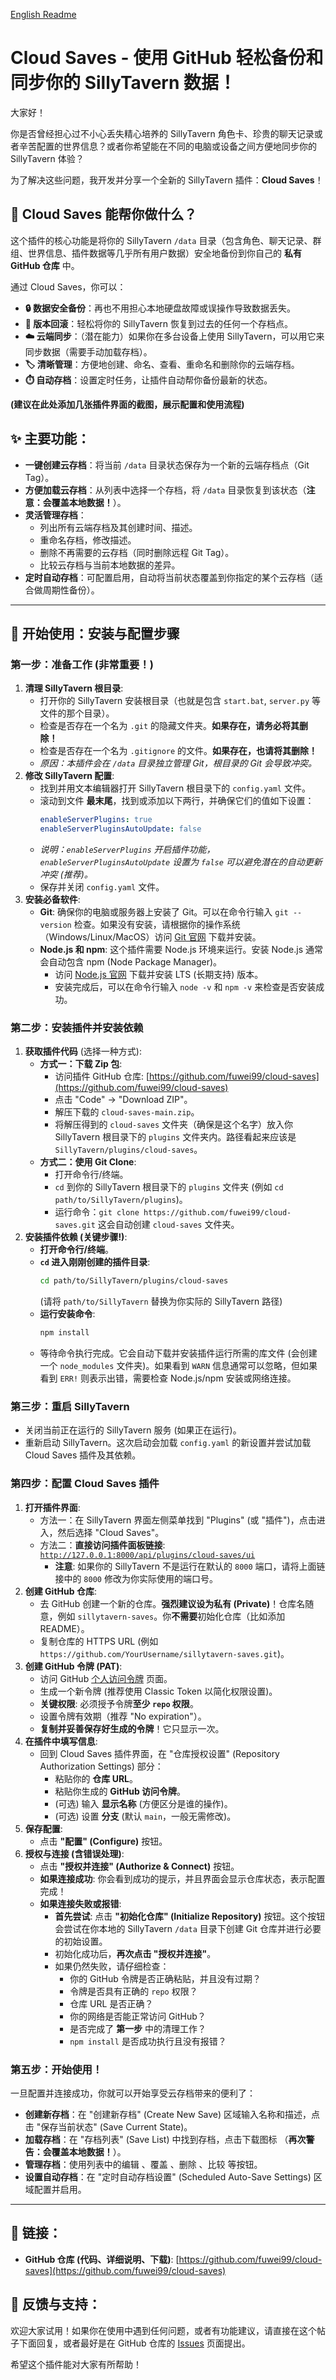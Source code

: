 [English Readme](./README.en.md)
# Cloud Saves - 使用 GitHub 轻松备份和同步你的 SillyTavern 数据！

大家好！

你是否曾经担心过不小心丢失精心培养的 SillyTavern 角色卡、珍贵的聊天记录或者辛苦配置的世界信息？或者你希望能在不同的电脑或设备之间方便地同步你的 SillyTavern 体验？

为了解决这些问题，我开发并分享一个全新的 SillyTavern 插件：**Cloud Saves**！

## 🌟 Cloud Saves 能帮你做什么？

这个插件的核心功能是将你的 SillyTavern `/data` 目录（包含角色、聊天记录、群组、世界信息、插件数据等几乎所有用户数据）安全地备份到你自己的 **私有 GitHub 仓库** 中。

通过 Cloud Saves，你可以：

*   **🔒 数据安全备份**：再也不用担心本地硬盘故障或误操作导致数据丢失。
*   **🔄 版本回滚**：轻松将你的 SillyTavern 恢复到过去的任何一个存档点。
*   **☁️ 云端同步**：（潜在能力）如果你在多台设备上使用 SillyTavern，可以用它来同步数据（需要手动加载存档）。
*   **🏷️ 清晰管理**：方便地创建、命名、查看、重命名和删除你的云端存档。
*   **⏱️ 自动存档**：设置定时任务，让插件自动帮你备份最新的状态。

**(建议在此处添加几张插件界面的截图，展示配置和使用流程)**

## ✨ 主要功能：

*   **一键创建云存档**：将当前 `/data` 目录状态保存为一个新的云端存档点（Git Tag）。
*   **方便加载云存档**：从列表中选择一个存档，将 `/data` 目录恢复到该状态（**注意：会覆盖本地数据！**）。
*   **灵活管理存档**：
    *   列出所有云端存档及其创建时间、描述。
    *   重命名存档，修改描述。
    *   删除不再需要的云存档（同时删除远程 Git Tag）。
    *   比较云存档与当前本地数据的差异。
*   **定时自动存档**：可配置启用，自动将当前状态覆盖到你指定的某个云存档（适合做周期性备份）。

---

## 🚀 开始使用：安装与配置步骤

### 第一步：准备工作 (非常重要！)

1.  **清理 SillyTavern 根目录**:
    *   打开你的 SillyTavern 安装根目录（也就是包含 `start.bat`, `server.py` 等文件的那个目录）。
    *   检查是否存在一个名为 `.git` 的隐藏文件夹。**如果存在，请务必将其删除！**
    *   检查是否存在一个名为 `.gitignore` 的文件。**如果存在，也请将其删除！**
    *   *原因：本插件会在 `/data` 目录独立管理 Git，根目录的 Git 会导致冲突。*
2.  **修改 SillyTavern 配置**:
    *   找到并用文本编辑器打开 SillyTavern 根目录下的 `config.yaml` 文件。
    *   滚动到文件 **最末尾**，找到或添加以下两行，并确保它们的值如下设置：
        ```yaml
        enableServerPlugins: true
        enableServerPluginsAutoUpdate: false
        ```
    *   *说明：`enableServerPlugins` 开启插件功能，`enableServerPluginsAutoUpdate` 设置为 `false` 可以避免潜在的自动更新冲突 (推荐)。*
    *   保存并关闭 `config.yaml` 文件。
3.  **安装必备软件**:
    *   **Git**: 确保你的电脑或服务器上安装了 Git。可以在命令行输入 `git --version` 检查。如果没有安装，请根据你的操作系统（Windows/Linux/MacOS）访问 [Git 官网](https://git-scm.com/downloads) 下载并安装。
    *   **Node.js 和 npm**: 这个插件需要 Node.js 环境来运行。安装 Node.js 通常会自动包含 npm (Node Package Manager)。
        *   访问 [Node.js 官网](https://nodejs.org/) 下载并安装 LTS (长期支持) 版本。
        *   安装完成后，可以在命令行输入 `node -v` 和 `npm -v` 来检查是否安装成功。

### 第二步：安装插件并安装依赖

1.  **获取插件代码** (选择一种方式):
    *   **方式一：下载 Zip 包**:
        *   访问插件 GitHub 仓库: [https://github.com/fuwei99/cloud-saves](https://github.com/fuwei99/cloud-saves)
        *   点击 "Code" -> "Download ZIP"。
        *   解压下载的 `cloud-saves-main.zip`。
        *   将解压得到的 `cloud-saves` 文件夹（确保是这个名字）放入你 SillyTavern 根目录下的 `plugins` 文件夹内。路径看起来应该是 `SillyTavern/plugins/cloud-saves`。
    *   **方式二：使用 Git Clone**:
        *   打开命令行/终端。
        *   `cd` 到你的 SillyTavern 根目录下的 `plugins` 文件夹 (例如 `cd path/to/SillyTavern/plugins`)。
        *   运行命令：`git clone https://github.com/fuwei99/cloud-saves.git` 这会自动创建 `cloud-saves` 文件夹。
2.  **安装插件依赖 (关键步骤!)**:
    *   **打开命令行/终端**。
    *   **`cd` 进入刚刚创建的插件目录**:
        ```bash
        cd path/to/SillyTavern/plugins/cloud-saves
        ```
        (请将 `path/to/SillyTavern` 替换为你实际的 SillyTavern 路径)
    *   **运行安装命令**:
        ```bash
        npm install
        ```
    *   等待命令执行完成。它会自动下载并安装插件运行所需的库文件 (会创建一个 `node_modules` 文件夹)。如果看到 `WARN` 信息通常可以忽略，但如果看到 `ERR!` 则表示出错，需要检查 Node.js/npm 安装或网络连接。

### 第三步：重启 SillyTavern

*   关闭当前正在运行的 SillyTavern 服务 (如果正在运行)。
*   重新启动 SillyTavern。这次启动会加载 `config.yaml` 的新设置并尝试加载 Cloud Saves 插件及其依赖。

### 第四步：配置 Cloud Saves 插件

1.  **打开插件界面**:
    *   方法一：在 SillyTavern 界面左侧菜单找到 "Plugins" (或 "插件")，点击进入，然后选择 "Cloud Saves"。
    *   方法二：**直接访问插件面板链接**: [`http://127.0.0.1:8000/api/plugins/cloud-saves/ui`](http://127.0.0.1:8000/api/plugins/cloud-saves/ui)
        *   **注意**: 如果你的 SillyTavern 不是运行在默认的 `8000` 端口，请将上面链接中的 `8000` 修改为你实际使用的端口号。
2.  **创建 GitHub 仓库**:
    *   去 GitHub 创建一个新的仓库。**强烈建议设为私有 (Private)**！仓库名随意，例如 `sillytavern-saves`。你**不需要**初始化仓库（比如添加 README）。
    *   复制仓库的 HTTPS URL (例如 `https://github.com/YourUsername/sillytavern-saves.git`)。
3.  **创建 GitHub 令牌 (PAT)**:
    *   访问 GitHub [个人访问令牌](https://github.com/settings/tokens) 页面。
    *   生成一个新令牌 (推荐使用 Classic Token 以简化权限设置)。
    *   **关键权限**: 必须授予令牌**至少 `repo` 权限**。
    *   设置令牌有效期（推荐 "No expiration"）。
    *   **复制并妥善保存好生成的令牌**！它只显示一次。
4.  **在插件中填写信息**:
    *   回到 Cloud Saves 插件界面，在 "仓库授权设置" (Repository Authorization Settings) 部分：
        *   粘贴你的 **仓库 URL**。
        *   粘贴你生成的 **GitHub 访问令牌**。
        *   (可选) 输入 **显示名称** (方便区分是谁的操作)。
        *   (可选) 设置 **分支** (默认 `main`，一般无需修改)。
5.  **保存配置**:
    *   点击 **"配置" (Configure)** 按钮。
6.  **授权与连接 (含错误处理)**:
    *   点击 **"授权并连接" (Authorize & Connect)** 按钮。
    *   **如果连接成功**: 你会看到成功的提示，并且界面会显示仓库状态，表示配置完成！
    *   **如果连接失败或报错**:
        *   **首先尝试**: 点击 **"初始化仓库" (Initialize Repository)** 按钮。这个按钮会尝试在你本地的 SillyTavern `/data` 目录下创建 Git 仓库并进行必要的初始设置。
        *   初始化成功后，**再次点击 "授权并连接"**。
        *   如果仍然失败，请仔细检查：
            *   你的 GitHub 令牌是否正确粘贴，并且没有过期？
            *   令牌是否具有正确的 `repo` 权限？
            *   仓库 URL 是否正确？
            *   你的网络是否能正常访问 GitHub？
            *   是否完成了 **第一步** 中的清理工作？
            *   `npm install` 是否成功执行且没有报错？

### 第五步：开始使用！

一旦配置并连接成功，你就可以开始享受云存档带来的便利了：

*   **创建新存档**：在 "创建新存档" (Create New Save) 区域输入名称和描述，点击 "保存当前状态" (Save Current State)。
*   **加载存档**：在 "存档列表" (Save List) 中找到存档，点击下载图标 <i class="bi bi-cloud-download"></i>（**再次警告：会覆盖本地数据！**）。
*   **管理存档**：使用列表中的编辑 <i class="bi bi-pencil"></i>、覆盖 <i class="bi bi-upload"></i>、删除 <i class="bi bi-trash"></i>、比较 <i class="bi bi-file-diff"></i> 等按钮。
*   **设置自动存档**：在 "定时自动存档设置" (Scheduled Auto-Save Settings) 区域配置并启用。

---

## 🔗 链接：

*   **GitHub 仓库 (代码、详细说明、下载)**: [https://github.com/fuwei99/cloud-saves](https://github.com/fuwei99/cloud-saves)

## 💬 反馈与支持：

欢迎大家试用！如果你在使用中遇到任何问题，或者有功能建议，请直接在这个帖子下面回复，或者最好是在 GitHub 仓库的 [Issues](https://github.com/fuwei99/cloud-saves/issues) 页面提出。

希望这个插件能对大家有所帮助！
